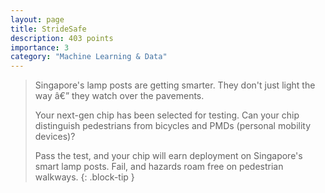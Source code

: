 ```yaml
---
layout: page
title: StrideSafe
description: 403 points
importance: 3
category: "Machine Learning & Data"
---
```


> Singapore's lamp posts are getting smarter. They don't just light the way â€” they watch over the pavements.
>
> Your next-gen chip has been selected for testing. Can your chip distinguish pedestrians from bicycles and PMDs (personal mobility devices)?
>
> Pass the test, and your chip will earn deployment on Singapore's smart lamp posts. Fail, and hazards roam free on pedestrian walkways.
{: .block-tip }
